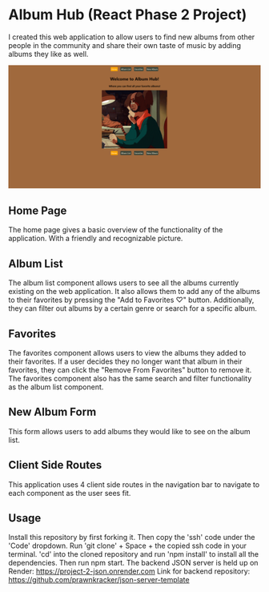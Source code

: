 # Album Hub (React Phase 2 Project)

I created this web application to allow users to find new albums from other people in the community and share their own taste of music by adding albums they like as well. 

![](./public/phase-2%20project.png)

## Home Page

The home page gives a basic overview of the functionality of the application. With a friendly and recognizable picture. 

## Album List

The album list component allows users to see all the albums currently existing on the web application. It also allows them to add any of the albums to their favorites by pressing the "Add to Favorites ♡" button. Additionally, they can filter out albums by a certain genre or search for a specific album.

## Favorites

The favorites component allows users to view the albums they added to their favorites. If a user decides they no longer want that album in their favorites, they can click the "Remove From Favorites" button to remove it. The favorites component also has the same search and filter functionality as the album list component. 

## New Album Form 

This form allows users to add albums they would like to see on the album list. 

## Client Side Routes

This application uses 4 client side routes in the navigation bar to navigate to each component as the user sees fit. 

## Usage

Install this repository by first forking it. Then copy the 'ssh' code under the 'Code' dropdown. Run 'git clone' + Space + the copied ssh code in your terminal. 'cd' into the cloned repository and run 'npm install' to install all the dependencies. Then run npm start. The backend JSON server is held up on Render: https://project-2-json.onrender.com
Link for backend repository: https://github.com/prawnkracker/json-server-template